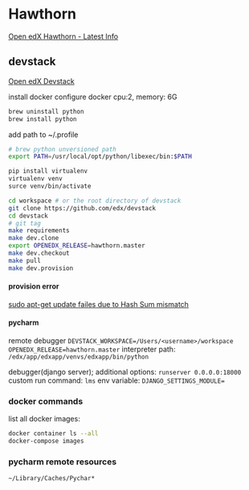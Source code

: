 
# Hawthorn

[Open edX Hawthorn - Latest Info](https://raccoongang.com/blog/open-edx-hawthorn-latest-info/)  


## devstack
[Open edX Devstack](https://github.com/edx/devstack/blob/master/README.rst)  

install docker
configure docker
    cpu:2, memory: 6G
```bash
brew uninstall python
brew install python
```
add path to ~/.profile
```bash
# brew python unversioned path
export PATH=/usr/local/opt/python/libexec/bin:$PATH
```
```bash
pip install virtualenv
virtualenv venv
surce venv/bin/activate

cd workspace # or the root directory of devstack
git clone https://github.com/edx/devstack
cd devstack
# git tag
make requirements
make dev.clone
export OPENEDX_RELEASE=hawthorn.master 
make dev.checkout
make pull
make dev.provision
```

#### provision error

[sudo apt-get update failes due to Hash Sum mismatch](https://askubuntu.com/questions/760574/sudo-apt-get-update-failes-due-to-hash-sum-mismatch)

#### pycharm
remote debugger
`DEVSTACK_WORKSPACE=/Users/<username>/workspace`
`OPENEDX_RELEASE=hawthorn.master`
interpreter path:
`/edx/app/edxapp/venvs/edxapp/bin/python`

debugger(django server);
additional options: `runserver 0.0.0.0:18000`
custom run command: `lms`
env variable: `DJANGO_SETTINGS_MODULE=`



### docker commands
list all docker images:
```bash
docker container ls --all
docker-compose images
```

### pycharm remote resources
`~/Library/Caches/Pychar*`

<!--stackedit_data:
eyJoaXN0b3J5IjpbOTU3OTI5NTA0LC03NTM5Njc1MDIsOTc1OD
kyNjI5LDg1ODI4OTYxOSwtMTE5MDI2ODE5NSwxMTEyOTIxMzUx
LC0xMDcxMzE4MDg3LDQ4NTgwMjAsLTYxOTg2MjZdfQ==
-->